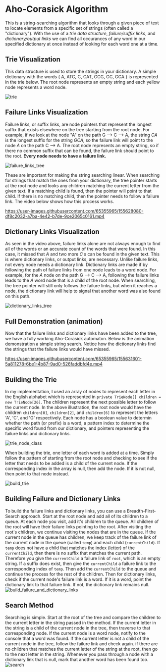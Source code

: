 # Aho-Corasick Algorithm
This is a string-searching algorithm that looks through a given piece of text to locate elements from a specific set of strings (often called a "dictionary").
With the use of a _trie data structure_, _failure/suffix links_, and _dictionary/output links_ we can find all occurances of any word in our specified dictionary at once instead
of looking for each word one at a time.

## Trie Visualization
This data structure is used to store the strings in your dictionary. A simple dictionary with the words { A, ATC, C, CAT, GCG, GC, GCA } is represented in the trie below.
The root node represents an empty string and each yellow node represents a word node.

![trie](https://user-images.githubusercontent.com/65355965/155619398-582c77f5-a0e5-44d0-8319-ae084fada509.png)

## Failure Links Visualization
Failure links, or suffix links, are node pointers that represent the longest suffix that exists elsewhere on the tree starting from the root node. For example, if we look at the
node "A" on the path G --> C --> A, the string _CA_ is the longest suffix for the string _GCA_, so the failure link will point to the node _A_ on the path C --> A. The root node
represents an empty string, so if there no common suffix that can be found, the failure link should point to the root. **Every node needs to have a failure link.**

![failure_links_tree](https://user-images.githubusercontent.com/65355965/155627092-47abf3d2-45d9-44c7-8848-9df12f9de672.png)

These are important for making the string searching linear. When searching for strings that match the ones from your dictionary, the tree pointer starts at the root node and
looks any children matching the current letter from the given text. If a matching child is found, then the pointer will point to that child. If there is no matching child, then
the pointer needs to follow a failure link. The video below shows how this process works.

https://user-images.githubusercontent.com/65355965/155628080-df8c2032-a7ba-4e42-b7de-9ce2065c0161.mp4

## Dictionary Links Visualization
As seen in the video above, failure links alone are not always enough to find all of the words or an accurate count of the words that were found. In this case, it missed that
_A_ and two more _C_ s can be found in the given text. This is where dictionary links, or output links, are necessary. Unlike failure links, not every node needs a dictionary
link. Dictionary links are made if by following the path of failure links from one node leads to a word node. For example, for the _A_ node on the path G --> C --> A, following
the failure links leads to the _A_ word node that is a child of the root node. When searching, the tree pointer will still only follows the failure links, but when it reaches a
node, the dictionary link will help to signal that another word was also found on this path.

![dictionary_links_tree](https://user-images.githubusercontent.com/65355965/155630581-e229d0aa-1594-4aed-8db4-146579e89d1a.png)

## Full Demonstration (animation)
Now that the failure links and dictionary links have been added to the tree, we have a fully working Aho-Corasick automaton. Below is the animation demonstration a simple string
search. Notice how the dictionary links find the strings that the failure links would have missed.

https://user-images.githubusercontent.com/65355965/155631601-5a811278-6be1-4b87-9ad0-526faddbfd4e.mp4

## Building the Trie
In my implementation, I used an array of nodes to represent each letter in the English alphabet which is represented in `private TrieNode[] children = new TrieNode[26]`.
The children represent the next possible letter to follow the current node. In the above illustration, the root node would have the children `children[0]`, `children[2]`, and
`children[6]` to represent the letters 'A', 'C', and 'G' respectively. Each node has a boolean value to determin whether the path (or prefix) is a word, a pattern index to
determine the specific word found from our dictionary, and pointers representing the failure links and dictionary links.

![trie_node_class](https://user-images.githubusercontent.com/65355965/155618530-9e9f47f7-7e69-477e-a86c-3379b891415c.png)

When building the trie, one letter of each word is added at a time. Simply follow the pattern of starting from the root node and checking to see if the letter that needs to be
added is a child of the current node. If the corresponding index in the array is null, then add the node. If it is not null, then point to that node instead.

![build_trie](https://user-images.githubusercontent.com/65355965/155633143-1f890e63-0e62-4768-91bd-9e197d33a3b4.png)

## Building Failure and Dictionary Links
To build the failure links and dictionary links, you can use a Breadth-First-Search approach. Start at the root node and add all of its children to a queue. At each node you visit, add it's children to the queue. All children of the root will have their failure links pointing to the root. After visiting the root's children, we continue visiting the nodes that are in the queue. If the current node in the queue has children, we keep track of the failure link of the current node in the queue (called `temp`) and each child (`currentChild`). If `temp` does not have a child that matches the index (letter) of the `currentChild`, then there is no suffix that matches the current path. Therefore you give the `currentChild` a failure link of `root`, which is an empty string. If a suffix does exist, then give the `currentChild` a failure link to the corresponding index of `temp`. Then add the `currentChild` to the queue and continue the process for the rest of the children.
Then for dictionary links, check if the current node's failure link is a word. If it is a word, point the dictionary link to that failure link. If not, the dictionary link remains null.
![build_failure_and_dictionary_links](https://user-images.githubusercontent.com/65355965/155633175-5a151e83-1994-44e1-bafa-0f6cf2d931d1.png)

## Search Method
Searching is simple. Start at the root of the tree and compare the children to the current letter in the string passed in the method. If the current letter in the string is a child of the current node in the tree, then traverse to that corresponding node. If the current node is a word node, notify to the console that a word was found. If the current letter is not a child of the current node in the tree, follow the failure link and check again. if there are no children that matches the current letter of the string at the root, then go to the next letter in the string. Whenever you pass through a node with a dictionary link that is null, mark that another word has been found too.
![search](https://user-images.githubusercontent.com/65355965/155633203-caa86685-04a2-4463-b531-08f543d354b5.png)

